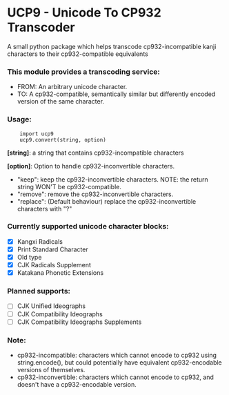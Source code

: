 # UCP9 - Unicode To CP932 Transcoder
A small python package which helps transcode cp932-incompatible kanji characters to their cp932-compatible equivalents

### This module provides a transcoding service:
- FROM: An arbitrary unicode character.
- TO: A cp932-compatible, semantically similar but differently encoded version of the same character.
    
### Usage:
```
    import ucp9
    ucp9.convert(string, option)
```
**[string]**: a string that contains cp932-incompatible characters

**[option]**: Option to handle cp932-inconvertible characters.
 - "keep": keep the cp932-inconvertible characters. NOTE: the return string WON'T be cp932-compatible.
 - "remove": remove the cp932-inconvertible characters.
 - "replace": (Default behaviour) replace the cp932-inconvertible characters with "?"
    
### Currently supported unicode character blocks:
- [x] Kangxi Radicals
- [x] Print Standard Character
- [x] Old type
- [x] CJK Radicals Supplement
- [x] Katakana Phonetic Extensions

### Planned supports:
- [ ] CJK Unified Ideographs
- [ ] CJK Compatibility Ideographs
- [ ] CJK Compatibility Ideographs Supplements

### Note:
- cp932-incompatible: characters which cannot encode to cp932 using string.encode(), but could potentially have equivalent cp932-encodable versions of themselves.
- cp932-inconvertible: characters which cannot encode to cp932, and doesn't have a cp932-encodable version.